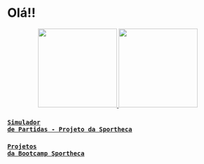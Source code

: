 # Olá!!

<div align="center">
  <a href="https://github.com/wellingtonhiago">
  <img height="180em" src="https://github-readme-stats.vercel.app/api?username=wellingtonhiago&show_icons=true&theme=tokyonight&include_all_commits=true&count_private=true"/>
  <img height="180em" src="https://github-readme-stats.vercel.app/api/top-langs/?username=wellingtonhiago&layout=compact&langs_count=7&theme=tokyonight"/>
</div>
  
  ### <code>[Simulador de Partidas - Projeto da Sportheca](https://github.com/wellingtonhiago/Sportheca-Simulador-Partidas)</code>
  ### <code>[Projetos da Bootcamp Sportheca](https://github.com/wellingtonhiago/Sportheca-Bootcamps)</code>
